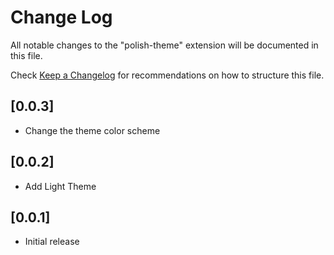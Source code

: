 # Change Log

All notable changes to the "polish-theme" extension will be documented in this file.

Check [Keep a Changelog](http://keepachangelog.com/) for recommendations on how to structure this file.

## [0.0.3]
- Change the theme color scheme

## [0.0.2]
- Add Light Theme

## [0.0.1]

- Initial release
